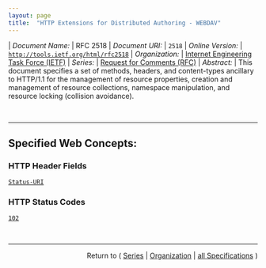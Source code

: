 ```yaml
---
layout: page
title:  "HTTP Extensions for Distributed Authoring - WEBDAV"
---
```


| *Document Name:* | RFC 2518
| *Document URI:* | `2518`
| *Online Version:* | [`http://tools.ietf.org/html/rfc2518`](http://tools.ietf.org/html/rfc2518)
| *Organization:* | [Internet Engineering Task Force (IETF)](..  "List of specification series by this organization")
| *Series:* | [Request for Comments (RFC)](.  "List of specifications in this series")
| *Abstract:* | This document specifies a set of methods, headers, and content-types ancillary to HTTP/1.1 for the management of resource properties, creation and management of resource collections, namespace manipulation, and resource locking (collision avoidance).

<br/>
<hr/>

## Specified Web Concepts:

### HTTP Header Fields

[`Status-URI`](/concepts/http-header/Status-URI "The Status-URI response header may be used with the 102 (Processing) status code to inform the client as to the status of a method.")

### HTTP Status Codes

[`102`](/concepts/http-status-code/102 "The 102 (Processing) status code is an interim response used to inform the client that the server has accepted the complete request, but has not yet completed it. This status code SHOULD only be sent when the server has a reasonable expectation that the request will take significant time to complete. As guidance, if a method is taking longer than 20 seconds (a reasonable, but arbitrary value) to process the server SHOULD return a 102 (Processing) response. The server MUST send a final response after the request has been completed.")



<br/>
<hr/>

<p style="text-align: right">Return to ( <a href="./">Series</a> | <a href="../">Organization</a> | <a href="../../">all Specifications</a> )</p>